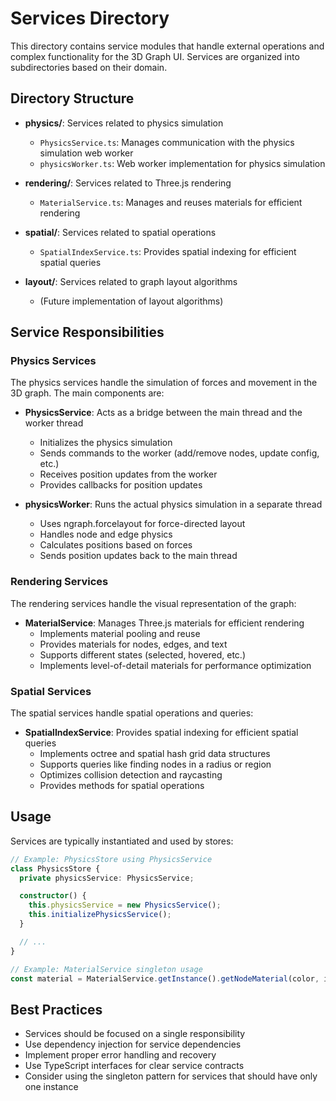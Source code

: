 # Services Directory

This directory contains service modules that handle external operations and complex functionality for the 3D Graph UI. Services are organized into subdirectories based on their domain.

## Directory Structure

- **physics/**: Services related to physics simulation
  - `PhysicsService.ts`: Manages communication with the physics simulation web worker
  - `physicsWorker.ts`: Web worker implementation for physics simulation

- **rendering/**: Services related to Three.js rendering
  - `MaterialService.ts`: Manages and reuses materials for efficient rendering

- **spatial/**: Services related to spatial operations
  - `SpatialIndexService.ts`: Provides spatial indexing for efficient spatial queries

- **layout/**: Services related to graph layout algorithms
  - (Future implementation of layout algorithms)

## Service Responsibilities

### Physics Services

The physics services handle the simulation of forces and movement in the 3D graph. The main components are:

- **PhysicsService**: Acts as a bridge between the main thread and the worker thread
  - Initializes the physics simulation
  - Sends commands to the worker (add/remove nodes, update config, etc.)
  - Receives position updates from the worker
  - Provides callbacks for position updates

- **physicsWorker**: Runs the actual physics simulation in a separate thread
  - Uses ngraph.forcelayout for force-directed layout
  - Handles node and edge physics
  - Calculates positions based on forces
  - Sends position updates back to the main thread

### Rendering Services

The rendering services handle the visual representation of the graph:

- **MaterialService**: Manages Three.js materials for efficient rendering
  - Implements material pooling and reuse
  - Provides materials for nodes, edges, and text
  - Supports different states (selected, hovered, etc.)
  - Implements level-of-detail materials for performance optimization

### Spatial Services

The spatial services handle spatial operations and queries:

- **SpatialIndexService**: Provides spatial indexing for efficient spatial queries
  - Implements octree and spatial hash grid data structures
  - Supports queries like finding nodes in a radius or region
  - Optimizes collision detection and raycasting
  - Provides methods for spatial operations

## Usage

Services are typically instantiated and used by stores:

```typescript
// Example: PhysicsStore using PhysicsService
class PhysicsStore {
  private physicsService: PhysicsService;

  constructor() {
    this.physicsService = new PhysicsService();
    this.initializePhysicsService();
  }

  // ...
}

// Example: MaterialService singleton usage
const material = MaterialService.getInstance().getNodeMaterial(color, isSelected, isHovered);
```

## Best Practices

- Services should be focused on a single responsibility
- Use dependency injection for service dependencies
- Implement proper error handling and recovery
- Use TypeScript interfaces for clear service contracts
- Consider using the singleton pattern for services that should have only one instance
